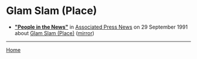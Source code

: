 # Glam Slam (Place)

 - [**"People in the News"**](https://apnews.com/ead94f8086f35ea0b95cd202d06b49b5) in [Associated Press News](https://apnews.com/) on 29 September 1991 about [Glam Slam (Place)](../../../topics/place/glam-slam/index.md) ([mirror](https://web.archive.org/web/*/https://apnews.com/ead94f8086f35ea0b95cd202d06b49b5))

----

[Home](../)
